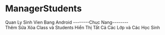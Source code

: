 # ManagerStudents
Quan Ly Sinh Vien Bang Android
--------Chuc Nang--------
<br>
Thêm Sửa Xóa Class và Students
Hiển Thị Tất Cả Các Lớp và Các Học Sinh
